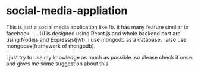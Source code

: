 # social-media-appliation
This is just a social media application like fb. it has many feature similiar to facebook.
....
UI is designed using React.js and whole backend part are using Nodejs and Expressjs(jwt).
i use mongodb as a database. i also use mongoose(framework of mongodb).

i just try to use my knowledge as much as possible. so please check it once and gives me some suggestion about this.

